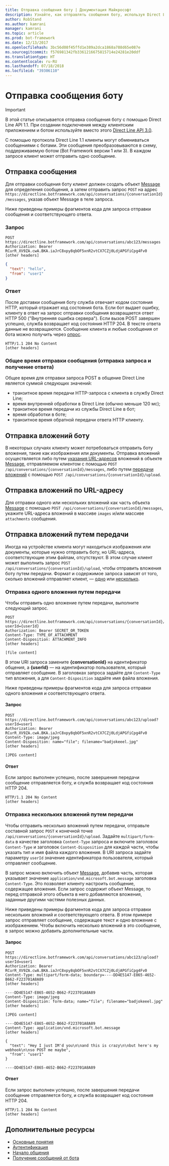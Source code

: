 ```yaml
---
title: Отправка сообщения боту | Документация Майкрософт
description: Узнайте, как отправлять сообщения боту, используя Direct Line API 1.1.
author: RobStand
ms.author: kamrani
manager: kamrani
ms.topic: article
ms.prod: bot-framework
ms.date: 12/13/2017
ms.openlocfilehash: 3bc56d08f45ffd1e389a2dca1868a788d65e087e
ms.sourcegitcommit: f576981342fb3361216675815714e24281e20ddf
ms.translationtype: HT
ms.contentlocale: ru-RU
ms.lasthandoff: 07/18/2018
ms.locfileid: "39306110"
---
```

# <a name="send-a-message-to-the-bot"></a>Отправка сообщения боту

> [!IMPORTANT]
> В этой статье описывается отправка сообщения боту с помощью Direct Line API 1.1. При создании подключения между клиентским приложением и ботом используйте вместо этого [Direct Line API 3.0](bot-framework-rest-direct-line-3-0-send-activity.md).

С помощью протокола Direct Line 1.1 клиенты могут обмениваться сообщениями с ботами. Эти сообщения преобразовываются в схему, поддерживаемую ботом (Bot Framework версии 1 или 3). В каждом запросе клиент может отправить одно сообщение. 

## <a name="send-a-message"></a>Отправка сообщения

Для отправки сообщения боту клиент должен создать объект [Message](bot-framework-rest-direct-line-1-1-api-reference.md#message-object) для определения сообщения, а затем отправить запрос `POST` на адрес `https://directline.botframework.com/api/conversations/{conversationId}/messages`, указав объект Message в теле запроса.

Ниже приведены примеры фрагментов кода для запроса отправки сообщения и соответствующего ответа.

### <a name="request"></a>Запрос

```http
POST https://directline.botframework.com/api/conversations/abc123/messages
Authorization: Bearer RCurR_XV9ZA.cwA.BKA.iaJrC8xpy8qbOF5xnR2vtCX7CZj0LdjAPGfiCpg4Fv0
[other headers]
```

```json
{
  "text": "hello",
  "from": "user1"
}
```

### <a name="response"></a>Ответ

После доставки сообщения боту служба отвечает кодом состояния HTTP, который отражает код состояния бота. Если бот выдает ошибку, клиенту в ответ на запрос отправки сообщения возвращается ответ HTTP 500 ("Внутренняя ошибка сервера"). Если вызов POST завершен успешно, служба возвращает код состояния HTTP 204. В тексте ответа данные не возвращаются. Сообщение клиента и любые сообщения от бота можно получить через [опрос](bot-framework-rest-direct-line-1-1-receive-messages.md). 

```http
HTTP/1.1 204 No Content
[other headers]
```

### <a name="total-time-for-the-send-message-requestresponse"></a>Общее время отправки сообщения (отправка запроса и получение ответа)

Общее время для отправки запроса POST в общение Direct Line является суммой следующих значений:

- транзитное время передачи HTTP-запроса с клиента в службу Direct Line;
- время внутренней обработки в Direct Line (обычно меньше 120 мс);
- транзитное время передачи из службы Direct Line в бот;
- время обработки в боте;
- транзитное время обратной передачи ответа HTTP клиенту.

## <a name="send-attachments-to-the-bot"></a>Отправка вложений боту

В некоторых случаях клиенту может потребоваться отправить боту вложения, такие как изображения или документы. Отправка вложений осуществляется либо путем [указания URL-адресов](#send-by-url) вложений в объекте [Message](bot-framework-rest-direct-line-1-1-api-reference.md#message-object), отправляемом клиентом с помощью `POST /api/conversations/{conversationId}/messages`, либо путем [передачи вложений](#upload-attachments) с помощью `POST /api/conversations/{conversationId}/upload`.

## <a id="send-by-url"></a> Отправка вложений по URL-адресу

Для отправки одного или нескольких вложений как часть объекта [Message](bot-framework-rest-direct-line-1-1-api-reference.md#message-object) с помощью `POST /api/conversations/{conversationId}/messages`, укажите URL-адреса вложений в массиве `images` и/или массиве `attachments` сообщения.

## <a id="upload-attachments"></a> Отправка вложений путем передачи

Иногда на устройстве клиента могут находиться изображения или документы, которые нужно отправить боту, но URL-адреса, соответствующие этим файлам, отсутствуют. В этом случае клиент может выполнить запрос `POST /api/conversations/{conversationId}/upload`, чтобы отправить вложения боту путем передачи. Формат и содержимое запроса зависят от того, сколько вложений отправляет клиент, — [одно](#upload-one-attachment) или [несколько](#upload-multiple-attachments).

### <a id="upload-one-attachment"></a> Отправка одного вложения путем передачи

Чтобы отправить одно вложение путем передачи, выполните следующий запрос. 

```http
POST https://directline.botframework.com/api/conversations/{conversationId}/upload?userId={userId}
Authorization: Bearer SECRET_OR_TOKEN
Content-Type: TYPE_OF_ATTACHMENT
Content-Disposition: ATTACHMENT_INFO
[other headers]

[file content]
```

В этом URI запроса замените **{conversationId}** на идентификатор общения, а **{userId}** — на идентификатор пользователя, который отправляет сообщение. В заголовках запроса задайте для `Content-Type` тип вложения, а для `Content-Disposition` задайте имя файла вложения.

Ниже приведены примеры фрагментов кода для запроса отправки одного вложения и соответствующего ответа.

#### <a name="request"></a>Запрос

```http
POST https://directline.botframework.com/api/conversations/abc123/upload?userId=user1
Authorization: Bearer RCurR_XV9ZA.cwA.BKA.iaJrC8xpy8qbOF5xnR2vtCX7CZj0LdjAPGfiCpg4Fv0
Content-Type: image/jpeg
Content-Disposition: name="file"; filename="badjokeeel.jpg"
[other headers]

[JPEG content]
```

#### <a name="response"></a>Ответ

Если запрос выполнен успешно, после завершения передачи сообщение отправляется боту, и служба возвращает код состояния HTTP 204.

```http
HTTP/1.1 204 No Content
[other headers]
```

### <a id="upload-multiple-attachments"></a> Отправка нескольких вложений путем передачи

Чтобы отправить несколько вложений путем передачи, отправьте составной запрос `POST` к конечной точке `/api/conversations/{conversationId}/upload`. Задайте `multipart/form-data` в качестве заголовка `Content-Type` запроса и включите заголовок `Content-Type` и заголовок `Content-Disposition` для каждой части, чтобы указать тип и имя файла каждого вложения. В URI запроса задайте параметру `userId` значение идентификатора пользователя, который отправляет сообщение. 

В запрос можно включить объект [Message](bot-framework-rest-direct-line-1-1-api-reference.md#message-object), добавив часть, которая указывает значение `application/vnd.microsoft.bot.message` заголовка `Content-Type`. Это позволяет клиенту настроить сообщение, содержащее вложения. Если запрос содержит объект Message, то перед отправкой этого объекта в него добавляются вложения, заданные другими частями полезных данных. 

Ниже приведены примеры фрагментов кода для запроса отправки нескольких вложений и соответствующего ответа. В этом примере запрос отправляет сообщение, содержащее текст и одно вложение с изображением. Чтобы включить несколько вложений в это сообщение, в запрос можно добавить дополнительные части.

#### <a name="request"></a>Запрос

```http
POST https://directline.botframework.com/api/conversations/abc123/upload?userId=user1
Authorization: Bearer RCurR_XV9ZA.cwA.BKA.iaJrC8xpy8qbOF5xnR2vtCX7CZj0LdjAPGfiCpg4Fv0
Content-Type: multipart/form-data; boundary=----DD4E5147-E865-4652-B662-F223701A8A89
[other headers]

----DD4E5147-E865-4652-B662-F223701A8A89
Content-Type: image/jpeg
Content-Disposition: form-data; name="file"; filename="badjokeeel.jpg"
[other headers]

[JPEG content]

----DD4E5147-E865-4652-B662-F223701A8A89
Content-Type: application/vnd.microsoft.bot.message
[other headers]

{
  "text": "Hey I just IM'd you\n\nand this is crazy\n\nbut here's my webhook\n\nso POST me maybe",
  "from": "user1"
}

----DD4E5147-E865-4652-B662-F223701A8A89
```

#### <a name="response"></a>Ответ

Если запрос выполнен успешно, после завершения передачи сообщение отправляется боту, и служба возвращает код состояния HTTP 204.

```http
HTTP/1.1 204 No Content
[other headers]
```

## <a name="additional-resources"></a>Дополнительные ресурсы

- [Основные понятия](bot-framework-rest-direct-line-1-1-concepts.md)
- [Аутентификация](bot-framework-rest-direct-line-1-1-authentication.md)
- [Начало общения](bot-framework-rest-direct-line-1-1-start-conversation.md)
- [Получение сообщений от бота](bot-framework-rest-direct-line-1-1-receive-messages.md)